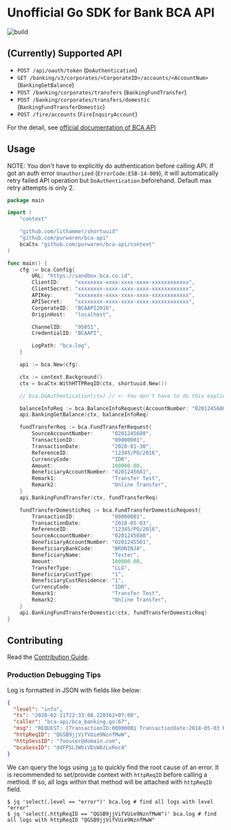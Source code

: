 # Unofficial Go SDK for Bank BCA API

![build](https://github.com/purwaren/bca-api/workflows/Go/badge.svg?branch=master)

## (Currently) Supported API

- `POST /api/oauth/token` (`DoAuthentication`)
- `GET /banking/v3/corporates/<CorporateID>/accounts/<AccountNum>` (`BankingGetBalance`)
- `POST /banking/corporates/transfers` (`BankingFundTransfer`)
- `POST /banking/corporates/transfers/domestic` (`BankingFundTransferDomestic`)
- `POST /fire/accounts` (`FireInquiryAccount`)

For the detail, see [official documentation of BCA API](https://developer.bca.co.id/documentation/)

## Usage

NOTE: You don't have to explicitly do authentication before calling API. If got an auth error `Unauthorized` (`ErrorCode:ESB-14-009`), it will automatically retry failed API operation but `DoAuthentication` beforehand. Default max retry attempts is only 2.

```go
package main

import (
	"context"

	"github.com/lithammer/shortuuid"
	"github.com/purwaren/bca-api"
	bcaCtx "github.com/purwaren/bca-api/context"
)

func main() {
	cfg := bca.Config{
		URL: "https://sandbox.bca.co.id",
		ClientID:     "xxxxxxxx-xxxx-xxxx-xxxx-xxxxxxxxxxxx",
		ClientSecret: "xxxxxxxx-xxxx-xxxx-xxxx-xxxxxxxxxxxx",
		APIKey:       "xxxxxxxx-xxxx-xxxx-xxxx-xxxxxxxxxxxx",
		APISecret:    "xxxxxxxx-xxxx-xxxx-xxxx-xxxxxxxxxxxx",
		CorporateID:  "BCAAPI2016",
		OriginHost:   "localhost",

		ChannelID:    "95051",
		CredentialID: "BCAAPI",

		LogPath: "bca.log",
	}

	api := bca.New(cfg)

	ctx := context.Background()
	ctx = bcaCtx.WithHTTPReqID(ctx, shortuuid.New())

	// bca.DoAuthentication(ctx) // <- You don't have to do this explicitly

	balanceInfoReq := bca.BalanceInfoRequest{AccountNumber: "0201245680"}
	api.BankingGetBalance(ctx, balanceInfoReq)

	fundTransferReq := bca.FundTransferRequest{
		SourceAccountNumber:      "0201245680",
		TransactionID:            "00000001",
		TransactionDate:          "2020-01-30",
		ReferenceID:              "12345/PO/2016",
		CurrencyCode:             "IDR",
		Amount:                   100000.00,
		BeneficiaryAccountNumber: "0201245681",
		Remark1:                  "Transfer Test",
		Remark2:                  "Online Transfer",
	}
	api.BankingFundTransfer(ctx, fundTransferReq)

	fundTransferDomesticReq := bca.FundTransferDomesticRequest{
		TransactionID:            "00000001",
		TransactionDate:          "2018-05-03",
		ReferenceID:              "12345/PO/2016",
		SourceAccountNumber:      "0201245680",
		BeneficiaryAccountNumber: "0201245501",
		BeneficiaryBankCode:      "BRONINJA",
		BeneficiaryName:          "Tester",
		Amount:                   100000.00,
		TransferType:             "LLG",
		BeneficiaryCustType:      "1",
		BeneficiaryCustResidence: "1",
		CurrencyCode:             "IDR",
		Remark1:                  "Transfer Test",
		Remark2:                  "Online Transfer",
	}
	api.BankingFundTransferDomestic(ctx, fundTransferDomesticReq)
}
```

## Contributing

Read the [Contribution Guide](CONTRIBUTING.md).

### Production Debugging Tips

Log is formatted in JSON with fields like below:

```json
{
  "level": "info",
  "ts": "2020-02-11T22:33:08.220362+07:00",
  "caller": "bca-api/bca_banking.go:67",
  "msg": "REQUEST: {TransactionID:00000001 TransactionDate:2018-05-03 ReferenceID:12345/PO/2016 SourceAccountNumber:0201245680 BeneficiaryAccountNumber:0201245501 BeneficiaryBankCode:BRONINJA BeneficiaryName:Tester Amount:100000 TransferType:LLG BeneficiaryCustType:1 BeneficiaryCustResidence:1 CurrencyCode:IDR Remark1:Transfer Test Remark2:Online Transfer}",
  "httpReqID": "QGSB9jjVifVUie9NznfMwW",
  "httpSessID": "foouser@domain.com",
  "bcaSessID": "ddFPSL3WbiVDsW8zLxRoc4"
}
```

We can query the logs using [`jq`](https://stedolan.github.io/jq/) to quickly find the root cause of an error. It is recommended to set/provide context with `httpReqID` before calling a method. If so, all logs within that method will be attached with `httpReqID` field.

```shell
$ jq 'select(.level == "error")' bca.log # find all logs with level "error"
$ jq 'select(.httpReqID == "QGSB9jjVifVUie9NznfMwW")' bca.log # find all logs with httpReqID "QGSB9jjVifVUie9NznfMwW"
```

